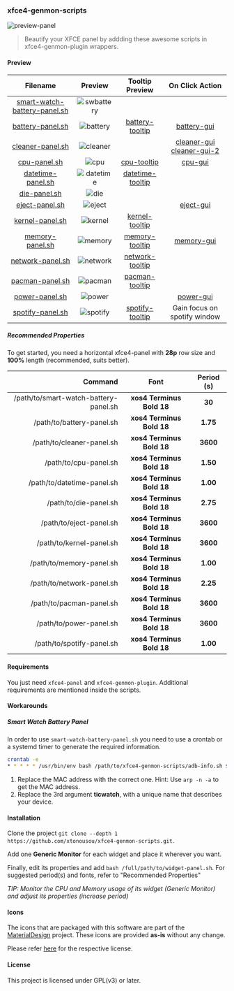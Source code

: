 ### xfce4-genmon-scripts

![preview-panel]

> Beautify your XFCE panel by addding these awesome scripts in xfce4-genmon-plugin wrappers.

#### Preview

| Filename                         | Preview      | Tooltip Preview    | On Click Action               |
|:--------------------------------:|:------------:|:------------------:|:-----------------------------:|
| [smart-watch-battery-panel.sh]  | ![swbattery] |                    |                               |
| [battery-panel.sh]               | ![battery]   | [battery-tooltip]  | [battery-gui]                 |
| [cleaner-panel.sh]               | ![cleaner]   |                    | [cleaner-gui] [cleaner-gui-2] |
| [cpu-panel.sh]                   | ![cpu]       | [cpu-tooltip]      | [cpu-gui]                     |
| [datetime-panel.sh]              | ![datetime]  | [datetime-tooltip] |                               |
| [die-panel.sh]                   | ![die]       |                    |                               |
| [eject-panel.sh]                 | ![eject]     |                    | [eject-gui]                   |
| [kernel-panel.sh]                | ![kernel]    | [kernel-tooltip]   |                               |
| [memory-panel.sh]                | ![memory]    | [memory-tooltip]   | [memory-gui]                  |
| [network-panel.sh]               | ![network]   | [network-tooltip]  |                               |
| [pacman-panel.sh]                | ![pacman]    | [pacman-tooltip]   |                               |
| [power-panel.sh]                 | ![power]     |                    | [power-gui]                   |
| [spotify-panel.sh]               | ![spotify]   | [spotify-tooltip]  | Gain focus on spotify window  |

##### Recommended Properties

To get started, you need a horizontal xfce4-panel with **28p** row size and **100%** length (recommended, suits better).

| Command                                | Font                      | Period (s) |
|---------------------------------------:|:-------------------------:|:----------:|
| /path/to/smart-watch-battery-panel.sh  | **xos4 Terminus Bold 18** |  **30**    |
| /path/to/battery-panel.sh              | **xos4 Terminus Bold 18** |  **1.75**  |
| /path/to/cleaner-panel.sh              | **xos4 Terminus Bold 18** |  **3600**  |
| /path/to/cpu-panel.sh                  | **xos4 Terminus Bold 18** |  **1.50**  |
| /path/to/datetime-panel.sh             | **xos4 Terminus Bold 18** |  **1.00**  |
| /path/to/die-panel.sh                  | **xos4 Terminus Bold 18** |  **2.75**  |
| /path/to/eject-panel.sh                | **xos4 Terminus Bold 18** |  **3600**  |
| /path/to/kernel-panel.sh               | **xos4 Terminus Bold 18** |  **3600**  |
| /path/to/memory-panel.sh               | **xos4 Terminus Bold 18** |  **1.00**  |
| /path/to/network-panel.sh              | **xos4 Terminus Bold 18** |  **2.25**  |
| /path/to/pacman-panel.sh               | **xos4 Terminus Bold 18** |  **3600**  |
| /path/to/power-panel.sh                | **xos4 Terminus Bold 18** |  **3600**  |
| /path/to/spotify-panel.sh              | **xos4 Terminus Bold 18** |  **1.00**  |

#### Requirements

You just need `xfce4-panel` and `xfce4-genmon-plugin`. Additional requirements are mentioned inside the scripts.

#### Workarounds

##### Smart Watch Battery Panel

In order to use `smart-watch-battery-panel.sh` you need to use a crontab or a systemd timer to generate the required information.

```bash
crontab -e
* * * * * /usr/bin/env bash /path/to/xfce4-genmon-scripts/adb-info.sh $(arp -e -n | awk "/98:28:a6:dd:00:8c/{print \$1}") battery ticwatch
```

1. Replace the MAC address with the correct one. Hint: Use `arp -n -a` to get the MAC address.
2. Replace the 3rd argument **ticwatch**, with a unique name that describes your device.

#### Installation

Clone the project `git clone --depth 1 https://github.com/xtonousou/xfce4-genmon-scripts.git`.

Add one **Generic Monitor** for each widget and place it wherever you want.

Finally, edit its properties and add `bash /full/path/to/widget-panel.sh`. For suggested period(s) and fonts, refer to "Recommended Properties"

*TIP: Monitor the CPU and Memory usage of its widget (Generic Monitor) and adjust its properties (increase period)*

#### Icons

The icons that are packaged with this software are part of the [MaterialDesign](https://github.com/templarian/MaterialDesign) project.
These icons are provided **as-is** without any change.

Please refer [here](https://github.com/Templarian/MaterialDesign/blob/master/LICENSE) for the respective license.

#### License

This project is licensed under GPL(v3) or later.

<!--- Script Paths -->
[smart-watch-battery-panel.sh]: smart-watch-battery-panel.sh
[battery-panel.sh]: battery-panel.sh
[cleaner-panel.sh]: cleaner-panel.sh
[cpu-panel.sh]: cpu-panel.sh
[datetime-panel.sh]: datetime-panel.sh
[die-panel.sh]: die-panel.sh
[eject-panel.sh]: eject-panel.sh
[kernel-panel.sh]: kernel-panel.sh
[memory-panel.sh]: memory-panel.sh
[network-panel.sh]: network-panel.sh
[pacman-panel.sh]: pacman-panel.sh
[power-panel.sh]: power-panel.sh
[spotify-panel.sh]: spotify-panel.sh

<!--- Pics -->
[preview-panel]: https://raw.githubusercontent.com/xtonousou/xfce4-genmon-scripts/master/previews/preview-panel.png "xfce4-panel"
[swbattery]: https://raw.githubusercontent.com/xtonousou/xfce4-genmon-scripts/master/previews/smart-watch-battery-panel/swbattery.png "smart watch battery"
[battery]: https://raw.githubusercontent.com/xtonousou/xfce4-genmon-scripts/master/previews/battery-panel/battery.gif "battery"
[battery-tooltip]: https://raw.githubusercontent.com/xtonousou/xfce4-genmon-scripts/master/previews/battery-panel/battery-tooltip.gif "battery-tooltip"
[battery-gui]: https://raw.githubusercontent.com/xtonousou/xfce4-genmon-scripts/master/previews/battery-panel/battery-gui.png "battery-gui"
[cleaner]: https://raw.githubusercontent.com/xtonousou/xfce4-genmon-scripts/master/previews/cleaner-panel/cleaner.png "cleaner"
[cleaner-gui]: https://raw.githubusercontent.com/xtonousou/xfce4-genmon-scripts/master/previews/cleaner-panel/cleaner-gui.png "cleaner-gui"
[cleaner-gui-2]: https://raw.githubusercontent.com/xtonousou/xfce4-genmon-scripts/master/previews/cleaner-panel/cleaner-gui-2.png "cleaner-gui-2"
[cpu]: https://raw.githubusercontent.com/xtonousou/xfce4-genmon-scripts/master/previews/cpu-panel/cpu.gif "cpu"
[cpu-tooltip]: https://raw.githubusercontent.com/xtonousou/xfce4-genmon-scripts/master/previews/cpu-panel/cpu-tooltip.gif "cpu-tooltip"
[cpu-gui]: https://raw.githubusercontent.com/xtonousou/xfce4-genmon-scripts/master/previews/cpu-panel/cpu-gui.png "cpu-gui"
[datetime]: https://raw.githubusercontent.com/xtonousou/xfce4-genmon-scripts/master/previews/datetime-panel/datetime.gif "datetime"
[datetime-tooltip]: https://raw.githubusercontent.com/xtonousou/xfce4-genmon-scripts/master/previews/datetime-panel/datetime-tooltip.png "datetime-tooltip"
[die]: https://raw.githubusercontent.com/xtonousou/xfce4-genmon-scripts/master/previews/die-panel/die.gif "die"
[eject]: https://raw.githubusercontent.com/xtonousou/xfce4-genmon-scripts/master/previews/eject-panel/eject.png "eject"
[eject-gui]: https://raw.githubusercontent.com/xtonousou/xfce4-genmon-scripts/master/previews/eject-panel/eject-gui.png "eject-gui"
[kernel]: https://raw.githubusercontent.com/xtonousou/xfce4-genmon-scripts/master/previews/kernel-panel/kernel.png "kernel"
[kernel-tooltip]: https://raw.githubusercontent.com/xtonousou/xfce4-genmon-scripts/master/previews/kernel-panel/kernel-tooltip.png "kernel-tooltip"
[memory]: https://raw.githubusercontent.com/xtonousou/xfce4-genmon-scripts/master/previews/memory-panel/memory.gif "memory"
[memory-tooltip]: https://raw.githubusercontent.com/xtonousou/xfce4-genmon-scripts/master/previews/memory-panel/memory-tooltip.gif "memory-tooltip"
[memory-gui]: https://raw.githubusercontent.com/xtonousou/xfce4-genmon-scripts/master/previews/memory-panel/memory-gui.png "memory-gui"
[network]: https://raw.githubusercontent.com/xtonousou/xfce4-genmon-scripts/master/previews/network-panel/network.gif "network"
[network-tooltip]: https://raw.githubusercontent.com/xtonousou/xfce4-genmon-scripts/master/previews/network-panel/network-tooltip.png "network-tooltip"
[pacman]: https://raw.githubusercontent.com/xtonousou/xfce4-genmon-scripts/master/previews/pacman-panel/pacman.png "pacman"
[pacman-tooltip]: https://raw.githubusercontent.com/xtonousou/xfce4-genmon-scripts/master/previews/pacman-panel/pacman-tooltip.png "pacman-tooltip"
[power]: https://raw.githubusercontent.com/xtonousou/xfce4-genmon-scripts/master/previews/power-panel/power.png "power"
[power-gui]: https://raw.githubusercontent.com/xtonousou/xfce4-genmon-scripts/master/previews/power-panel/power-gui.png "power-gui"
[spotify]: https://raw.githubusercontent.com/xtonousou/xfce4-genmon-scripts/master/previews/spotify-panel/spotify.gif "spotify"
[spotify-tooltip]: https://raw.githubusercontent.com/xtonousou/xfce4-genmon-scripts/master/previews/spotify-panel/spotify-tooltip.png "spotify-tooltip"
